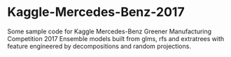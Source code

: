 # Kaggle-Mercedes-Benz-2017
Some sample code for Kaggle Mercedes-Benz Greener Manufacturing Competition 2017
Ensemble models built from glms, rfs and extratrees with feature engineered by decompositions and random projections.
